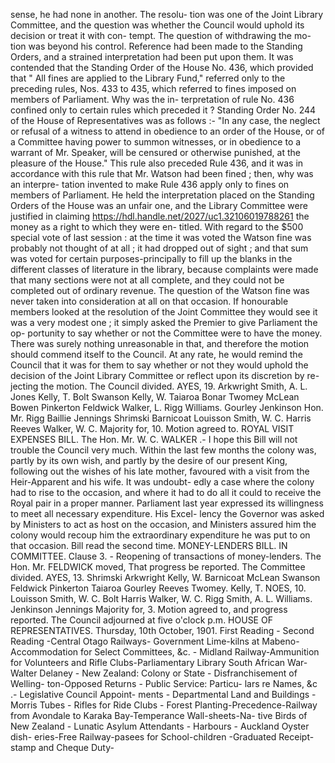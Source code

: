 sense, he had none in another. The resolu- tion was one of the Joint Library Committee, and the question was whether the Council would uphold its decision or treat it with con- tempt. The question of withdrawing the mo- tion was beyond his control. Reference had been made to the Standing Orders, and a strained interpretation had been put upon them. It was contended that the Standing Order of the House No. 436, which provided that " All fines are applied to the Library Fund," referred only to the preceding rules, Nos. 433 to 435, which referred to fines imposed on members of Parliament. Why was the in- terpretation of rule No. 436 confined only to certain rules which preceded it ? Standing Order No. 244 of the House of Representatives was as follows :- "In any case, the neglect or refusal of a witness to attend in obedience to an order of the House, or of a Committee having power to summon witnesses, or in obedience to a warrant of Mr. Speaker, will be censured or otherwise punished, at the pleasure of the House." This rule also preceded Rule 436, and it was in accordance with this rule that Mr. Watson had been fined ; then, why was an interpre- tation invented to make Rule 436 apply only to fines on members of Parliament. He held the interpretation placed on the Standing Orders of the House was an unfair one, and the Library Committee were justified in claiming https://hdl.handle.net/2027/uc1.32106019788261 the money as a right to which they were en- titled. With regard to the $500 special vote of last session : at the time it was voted the Watson fine was probably not thought of at all ; it had dropped out of sight ; and that sum was voted for certain purposes-principally to fill up the blanks in the different classes of literature in the library, because complaints were made that many sections were not at all complete, and they could not be completed out of ordinary revenue. The question of the Watson fine was never taken into consideration at all on that occasion. If honourable members looked at the resolution of the Joint Committee they would see it was a very modest one ; it simply asked the Premier to give Parliament the op- portunity to say whether or not the Committee were to have the money. There was surely nothing unreasonable in that, and therefore the motion should commend itself to the Council. At any rate, he would remind the Council that it was for them to say whether or not they would uphold the decision of the Joint Library Committee or reflect upon its discretion by re- jecting the motion. The Council divided. AYES, 19. Arkwright Smith, A. L. Jones Kelly, T. Bolt Swanson Kelly, W. Taiaroa Bonar Twomey McLean Bowen Pinkerton Feldwick Walker, L. Rigg Williams. Gourley Jenkinson Hon. Mr. Rigg Baillie Jennings Shrimski Barnicoat Louisson Smith, W. C. Harris Reeves Walker, W. C. Majority for, 10. Motion agreed to. ROYAL VISIT EXPENSES BILL. The Hon. Mr. W. C. WALKER .- I hope this Bill will not trouble the Council very much. Within the last few months the colony was, partly by its own wish, and partly by the desire of our present King, following out the wishes of his late mother, favoured with a visit from the Heir-Apparent and his wife. It was undoubt- edly a case where the colony had to rise to the occasion, and where it had to do all it could to receive the Royal pair in a proper manner. Parliament last year expressed its willingness to meet all necessary expenditure. His Excel- lency the Governor was asked by Ministers to act as host on the occasion, and Ministers assured him the colony would recoup him the extraordinary expenditure he was put to on that occasion. Bill read the second time. MONEY-LENDERS BILL. IN COMMITTEE. Clause 3. - Reopening of transactions of money-lenders. The Hon. Mr. FELDWICK moved, That progress be reported. The Committee divided. AYES, 13. Shrimski Arkwright Kelly, W. Barnicoat McLean Swanson Feldwick Pinkerton Taiaroa Gourley Reeves Twomey. Kelly, T. NOES, 10. Louisson Smith, W. C. Bolt Harris Walker, W. C. Rigg Smith, A. L. Williams. Jenkinson Jennings Majority for, 3. Motion agreed to, and progress reported. The Council adjourned at five o'clock p.m. HOUSE OF REPRESENTATIVES. Thursday, 10th October, 1901. First Reading - Second Reading -Central Otago Railways- Government Lime-kilns at Mabeno- Accommodation for Select Committees, &c. - Midland Railway-Ammunition for Volunteers and Rifle Clubs-Parliamentary Library South African War- Walter Delaney - New Zealand: Colony or State - Disfranchisement of Welling- ton-Opposed Returns - Public Service: Particu- lars re Names, &c .- Legislative Council Appoint- ments - Departmental Land and Buildings - Morris Tubes - Rifles for Ride Clubs - Forest Planting-Precedence-Railway from Avondale to Karaka Bay-Temperance Wall-sheets-Na- tive Birds of New Zealand - Lunatic Asylum Attendants - Harbours - Auckland Oyster dish- eries-Free Railway-pasees for School-children -Graduated Receipt-stamp and Cheque Duty- 